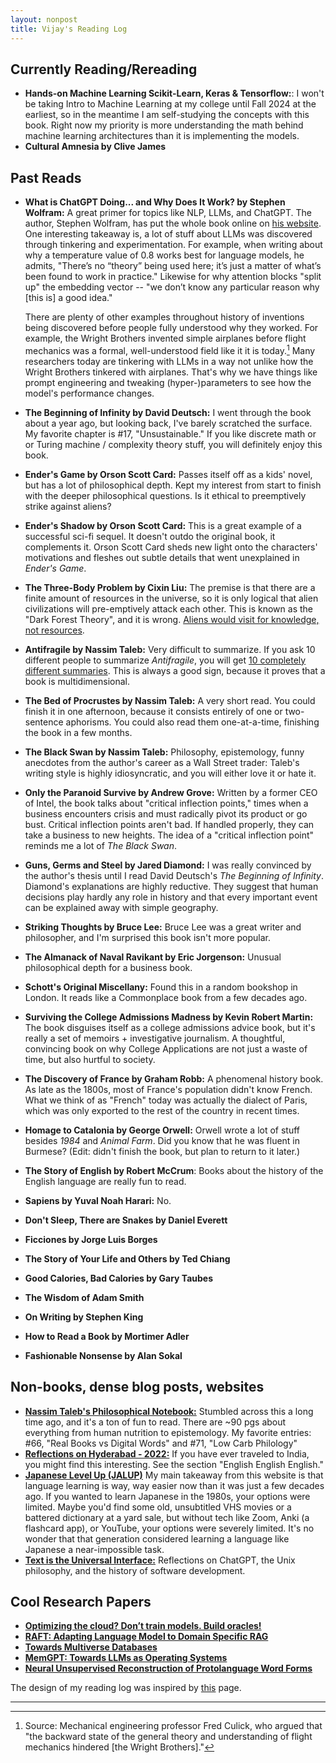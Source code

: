 ```yaml
---
layout: nonpost
title: Vijay's Reading Log
---
```


Currently Reading/Rereading
---------------------------

*   **Hands-on Machine Learning Scikit-Learn, Keras & Tensorflow:**: I won't be taking Intro to Machine Learning at my college until Fall 2024 at the earliest, so in the meantime I am self-studying the concepts	with this book. Right now my priority is more understanding the math behind machine learning architectures than it is implementing the models. 
*   **Cultural Amnesia by Clive James**

Past Reads
----------
*   **What is ChatGPT Doing... and Why Does It Work? by Stephen Wolfram:** A great primer for topics like NLP, LLMs, and ChatGPT. The author, Stephen Wolfram, has put the whole book online on [his website](https://writings.stephenwolfram.com/2023/02/what-is-chatgpt-doing-and-why-does-it-work/). 
One interesting takeaway is, a lot of stuff about LLMs was discovered through tinkering and experimentation. 
For example, when writing about why a temperature value of 0.8 works best for language models, he admits, "There’s no “theory” being used here; it’s just a matter of what’s been found to work in practice."
Likewise for why attention blocks "split up" the embedding vector -- "we don’t know any particular reason why [this is] a good idea."

	 There are plenty of other examples throughout history of inventions being discovered before people fully understood why they worked. 
	 For example, the Wright Brothers invented simple airplanes before flight mechanics was a formal, well-understood field like it it is today.[^fn-1]
	 Many researchers today are tinkering with LLMs in a way not unlike how the Wright Brothers tinkered with airplanes. That's why we have things like prompt engineering and tweaking (hyper-)parameters to see how the model's performance changes. 
*   **The Beginning of Infinity by David Deutsch:** I went through the book about a year ago, but looking back, I've barely scratched the surface. My favorite chapter is #17, "Unsustainable." If you like discrete math or or Turing machine / complexity theory stuff, you will definitely enjoy this book.
*   **Ender's Game by Orson Scott Card:** Passes itself off as a kids' novel, but has a lot of philosophical depth. Kept my interest from start to finish with the deeper philosophical questions. Is it ethical to preemptively strike against aliens? 
*   **Ender's Shadow by Orson Scott Card:** This is a great example of a successful sci-fi sequel. It doesn't outdo the original book, it complements it. Orson Scott Card sheds new light onto the characters' motivations and fleshes out subtle details that went unexplained in _Ender's Game_.
*   **The Three-Body Problem by Cixin Liu:** The premise is that there are a finite amount of resources in the universe, so it is only logical that alien civilizations will pre-emptively attack each other. This is known as the "Dark Forest Theory", and it is wrong. [Aliens would visit for knowledge, not resources](https://nav.al/resources).
*   **Antifragile by Nassim Taleb:** Very difficult to summarize. If you ask 10 different people to summarize _Antifragile_, you will get [10 completely different summaries](https://x.com/nntaleb/status/1735647215421411675?s=20). This is always a good sign, because it proves that a book is multidimensional.
*   **The Bed of Procrustes by Nassim Taleb:** A very short read. You could finish it in one afternoon, because it consists entirely of one or two-sentence aphorisms. You could also read them one-at-a-time, finishing the book in a few months.
*   **The Black Swan by Nassim Taleb:** Philosophy, epistemology, funny anecdotes from the author's career as a Wall Street trader: Taleb's writing style is highly idiosyncratic, and you will either love it or hate it.
*   **Only the Paranoid Survive by Andrew Grove:** Written by a former CEO of Intel, the book talks about "critical inflection points," times when a business encounters crisis and must radically pivot its product or go bust. Critical inflection points aren't bad. If handled properly, they can take a business to new heights. The idea of a "critical inflection point" reminds me a lot of _The Black Swan_.
*   **Guns, Germs and Steel by Jared Diamond:** I was really convinced by the author's thesis until I read David Deutsch's _The Beginning of Infinity_. Diamond's explanations are highly reductive. They suggest that human decisions play hardly any role in history and that every important event can be explained away with simple geography.
*   **Striking Thoughts by Bruce Lee:** Bruce Lee was a great writer and philosopher, and I'm surprised this book isn't more popular.
*   **The Almanack of Naval Ravikant by Eric Jorgenson:** Unusual philosophical depth for a business book.
*   **Schott's Original Miscellany:** Found this in a random bookshop in London. It reads like a Commonplace book from a few decades ago. 
*   **Surviving the College Admissions Madness by Kevin Robert Martin:** The book disguises itself as a college admissions advice book, but it's really a set of memoirs + investigative journalism. A thoughtful, convincing book on why College Applications are not just a waste of time, but also hurtful to society.
*   **The Discovery of France by Graham Robb:** A phenomenal history book. As late as the 1800s, most of France's population didn't know French. What we think of as "French" today was actually the dialect of Paris, which was only exported to the rest of the country in recent times.
*   **Homage to Catalonia by George Orwell:** Orwell wrote a lot of stuff besides _1984_ and _Animal Farm_. Did you know that he was fluent in Burmese? (Edit: didn't finish the book, but plan to return to it later.)
*   **The Story of English by Robert McCrum**: Books about the history of the English language are really fun to read. 
*   **Sapiens by Yuval Noah Harari:** No.
*   **Don't Sleep, There are Snakes by Daniel Everett**
*   **Ficciones by Jorge Luis Borges**
*   **The Story of Your Life and Others by Ted Chiang**
*   **Good Calories, Bad Calories by Gary Taubes**
*   **The Wisdom of Adam Smith**
*   **On Writing by Stephen King**
*   **How to Read a Book by Mortimer Adler**
*   **Fashionable Nonsense by Alan Sokal**

Non-books, dense blog posts, websites
-------------------------------------

*   **[Nassim Taleb's Philosophical Notebook:](https://fooledbyrandomness.com/notebook.htm)** Stumbled across this a long time ago, and it's a ton of fun to read. There are ~90 pgs about everything from human nutrition to epistemology. My favorite entries: #66, "Real Books vs Digital Words" and #71, "Low Carb Philology"
*   **[Reflections on Hyderabad - 2022:](https://thatmaldivesblog.wordpress.com/2022/06/21/reflections-on-hyderabad-2022/)** If you have ever traveled to India, you might find this interesting. See the section "English English English."
*   **[Japanese Level Up (JALUP)](https://japaneselevelup.com/)** My main takeaway from this website is that language learning is way, way easier now than it was just a few decades ago. If you wanted to learn Japanese in the 1980s, your options were limited. Maybe you'd find some old, unsubtitled VHS movies or a battered dictionary at a yard sale, but without tech like Zoom, Anki (a flashcard app), or YouTube, your options were severely limited. It's no wonder that that generation considered learning a language like Japanese a near-impossible task.
*   **[Text is the Universal Interface:](https://scale.com/blog/text-universal-interface)** Reflections on ChatGPT, the Unix philosophy, and the history of software development.

Cool Research Papers
-------------------------------------
*   **[Optimizing the cloud? Don’t train models. Build oracles!](https://arxiv.org/abs/2308.06815)** 
*   **[RAFT: Adapting Language Model to Domain Specific RAG](https://arxiv.org/pdf/2403.10131)** 
*   **[Towards Multiverse Databases](https://pdos.csail.mit.edu/papers/multiversedb:hotos19.pdf)** 
*   **[MemGPT: Towards LLMs as Operating Systems](https://arxiv.org/abs/2310.08560)** 
*   **[Neural Unsupervised Reconstruction of Protolanguage Word Forms](https://arxiv.org/abs/2211.08684)**

The design of my reading log was inspired by [this](https://sigilwen.ca/reading.html) page.

-----
[^fn-1]: Source: Mechanical engineering professor Fred Culick, who argued that "the backward state of the general theory and understanding of flight mechanics hindered [the Wright Brothers]."
